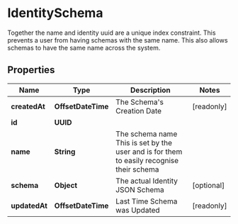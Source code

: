 

# IdentitySchema

Together the name and identity uuid are a unique index constraint. This prevents a user from having schemas with the same name. This also allows schemas to have the same name across the system.

## Properties

Name | Type | Description | Notes
------------ | ------------- | ------------- | -------------
**createdAt** | **OffsetDateTime** | The Schema&#39;s Creation Date |  [readonly]
**id** | **UUID** |  | 
**name** | **String** | The schema name  This is set by the user and is for them to easily recognise their schema | 
**schema** | **Object** | The actual Identity JSON Schema |  [optional]
**updatedAt** | **OffsetDateTime** | Last Time Schema was Updated |  [readonly]



